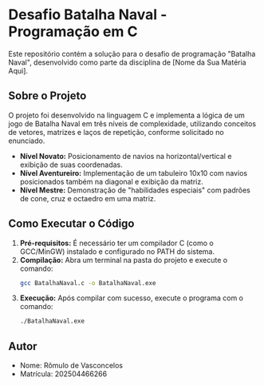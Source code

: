 # Desafio Batalha Naval - Programação em C

Este repositório contém a solução para o desafio de programação "Batalha Naval", desenvolvido como parte da disciplina de [Nome da Sua Matéria Aqui].

## Sobre o Projeto

O projeto foi desenvolvido na linguagem C e implementa a lógica de um jogo de Batalha Naval em três níveis de complexidade, utilizando conceitos de vetores, matrizes e laços de repetição, conforme solicitado no enunciado.

- **Nível Novato:** Posicionamento de navios na horizontal/vertical e exibição de suas coordenadas.
- **Nível Aventureiro:** Implementação de um tabuleiro 10x10 com navios posicionados também na diagonal e exibição da matriz.
- **Nível Mestre:** Demonstração de "habilidades especiais" com padrões de cone, cruz e octaedro em uma matriz.

## Como Executar o Código

1.  **Pré-requisitos:** É necessário ter um compilador C (como o GCC/MinGW) instalado e configurado no PATH do sistema.
2.  **Compilação:** Abra um terminal na pasta do projeto e execute o comando:
    ```sh
    gcc BatalhaNaval.c -o BatalhaNaval.exe
    ```
3.  **Execução:** Após compilar com sucesso, execute o programa com o comando:
    ```sh
    ./BatalhaNaval.exe
    ```

## Autor

* Nome: Rômulo de Vasconcelos
* Matrícula: 202504466266
